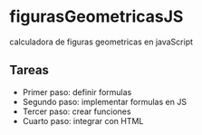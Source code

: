 # figurasGeometricasJS
calculadora de figuras geometricas en javaScript

## Tareas

- Primer paso: definir formulas
- Segundo paso: implementar formulas en JS
- Tercer paso: crear funciones
- Cuarto paso: integrar con HTML

